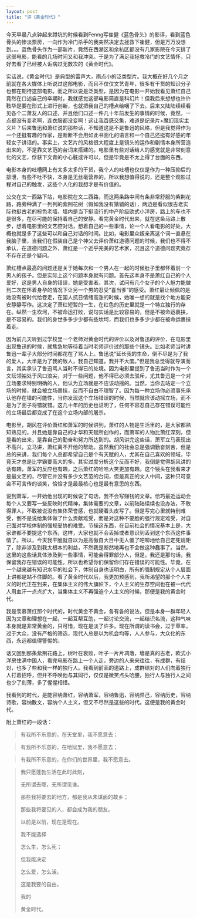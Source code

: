 ```yaml
---
layout: post
title: "评《黄金时代》" 
---
```




今天早晨八点钟起来蹲坑的时候看到Fenng写崔健《蓝色骨头》的影评，看到蓝色骨头的惨淡票房，一向作为冷门杀手的我突然决定去拯救下崔健，但是万万没想到。。。蓝色骨头作为一部新片，竟然在西湖区和余杭区都没有几家影院在今天排了这部电影，能看的几场时间又和我冲突。于是为了满足我拯救冷门的文艺情怀，只好去看了已经被人诟病过无数次的《黄金时代》。

实话说，《黄金时代》是典型的雷声大，雨点小的泛类型片。我大概在好几个月之前就在各大媒体上听说过这部电影，而且不仅仅文艺青年，很多有干货的知识分子也都在期待这部电影。而之所以说是泛类型，是因为在电影一开始我看见萧红自己竟然在口述自己的卒期时，我就感觉这部电影简直是科幻片！但我后来想想也许许鞍华是要在形式上进行创新，也就把我自己的槽点给咽了下去。后来又陆陆续续看见各个二萧友人的口述，并且他们口述一件几十年前发生的事情的时候，竟然，一点都没有变老啊，连衣服都没变啊！这让我百感交集，难道是纪录片+魔幻现实主义片？后来鲁迅和萧红说的那些话，不知道这是不是鲁迅的风格，但是我觉得作为一个还挺有趣的作家，是断断不会用如此书面化的语言和一个自己还挺有好感的年轻女子讲话的。事实上，文艺片的风格很大程度上是镜头的运作和剧情本身所营造出来的，不是靠文艺范的台词来搭建的。电影里有些对话给人的感觉就是非常刻意化的文艺，俘获下文青的小心脏或许可以，但是毕竟是不太上得了台面的东西。

电影本身的吐槽网上有太多太多的干货，我个人的吐槽也仅仅是作为一种压抑后的排泄，有些不吐不快，本身是无丝毫营养的。所以我想值得说的，还是整个观影过程对自己的触发，这些个人化的我想才是有价值的。

公交在文一西路下站，电影院在文二西路，而这两条路中间有条非常舒服的紫荆花路，路旁种满了一列列的紫荆花树（假如我没有猜错的话），两边是看似很古老实际也挺古老的棕色老墙，墙内是当下挺流行的中产阶级欧式小洋房，路上的车也不是很多，在尽可能的保持着自己的安静。看完黄金时代出来，就在这条马路上散步，想着电影里的文艺腔对话，想着自己的一些事情，论一个人看电影的好处，大概也就是多了这些可以和自己对话的时间。比如，电影里众叛亲离这个词一直悬在我脑子里，当我们在假装自己是个神父去评价萧红道德问题的时候，我们也不得不承认，在道德问题之外，萧红是一个近乎完美的艺术家，况且这个道德问题究竟存不存在还是个疑问。

萧红槽点最高的问题还是关于她每次和一个男人在一起的时候肚子里都怀着前一个男人的孩子。但是实际上这个问题本身就有问题。首先这本身不是萧红自己的个人爱好，这是男人自身的错误，她是受害者。其次，试问有几个女子的个人魅力能做到二次在怀着身孕的情况下让另一个男的忍受“喜当爹”的感受。萧红最让倾佩的是她没有被时代给卷走，在国人抗日情绪高涨的时候，她唯一想的就是找个地方能安安静静写作。这决定了萧红短暂的一生，在红色的历史里就是一个特立独行的存在。纵然一生坎坷，不被命运打败，说句实话是比较容易的，但是不被命运裹挟，是不容易的。我们的身世多多少少都有些坎坷，而我们也多多少少都在被命运裹挟着走。

因为前几天听到过学校里一个老师对黄金时代的评价以及对鲁迅的评价，在电影里出现鲁迅的时候，就焦急地等待着当时老师评价过的那些个镜头。比如老师当时讲鲁迅一辈子大部分时间都花在了骂人上。鲁迅说“延长我的生命，倒不尽是为了我的爱人，大半是为了我的敌人，我自己知道，我并不大度。”但是我总觉得就导演而言，其实承认了鲁迅骂人当时不得已的处境。因为电影里提到了鲁迅当时作为一个文坛领袖处于风口浪尖，对于一些问题，他不得已必须去驳斥，尤其鲁迅是一个对立场要求特别明确的人，他认为立场就是不应该动摇的。当然，当你去站定一个立场的时候，就会被立场裹挟，反而不自由不理智了。因为每一种立场你必须事先承认他存在错的可能性，当你发现这个立场错误的时候，当然就应该动摇立场，而不是为了面子将错就错。这几十年的历史也证明了，任何不容忍自己存在错误可能性的立场最后都变成了在这个立场内部的屠杀。

电影里，胡风在评价萧红和萧军的时候讲到，萧红的人物是生活里的，是大家都熟知熟见的，并且她是靠自己的才华和天赋所创作的，而萧军的人物比萧红深刻，但是看的出来，是靠自己的勤奋和努力所达到的。胡风讲完这些话，萧军立马表现出不高兴，立马讲，萧红离不开他的帮助。虽然我们的社会总是强调勤奋刻苦，但是总的来讲，我们每个人总都希望自己是个有天赋的人，尤其在自己喜欢的领域，毕竟天才总是比学霸要高大的多。其实过度分析这个反而不好，我倒是觉得胡风讲的话有趣，萧军的反应也有趣，之后萧红的哈哈大笑更加有趣。这个镜头在我看来才是最文艺的，尽管它并没有多少文艺范的台词，但是真正的文人中间，这种只可意会不可言传的谈笑，恰恰才是最最核心也是最有意思的东西。

说到萧军，一开始他出现的时候说了句话，我不会写赚钱的文章。恰巧最近运动会每个人又要写一些反映时代精神，集体需要的文章，以前陆陆续续也没办法，不敢得罪人，不敢被说没有集体荣誉感，也就硬着头皮写了。但是写完心里就特别难受，倒不是说给集体做了什么贡献难受，而是对这种不要脸的强行规定难受，对自己面对学校体制的强规妥协的难受。节操这东西，在目前社会的情况基本上是，大家谁都不要提这个东西，这样，大家也就不会丢掉或者意识到丢到这个东西这件事情了。所以，今天我干脆就自以为是高傲自大目中无人傻了吧唧地给自己定死规矩了，除非涉及到我太根本的利益，不然我是断然地再也不会做这种蠢事了。当然，这里的这些话具体涉及到一些事情，可能会得罪部分人，但是，我还是那句话，我保留我存在错误的可能性，所以也希望你们保留你们存在错误的可能性。毕竟，在一个越来越有知识水平的社会下，体制自身也该明白，所有的强制规定从个人层面上讲都是站不住脚的。看了黄金时代以后，我更加预感到，我所渴望的那个个人主义的时代正在到来，在集体主义的伟大旗帜下，个人主义的生存空间也在被一代代人用血汗一点点扩大，当集体主义不再强迫个人主义的时候，那便是我的黄金时代。

我是羡慕萧红那个时代的，时代黄金不黄金，各有各的说法，但是本身一群年轻人因为文章和理想在一起，一起互帮互助，一起讨论交流，一起结识名流，这种气味本身就是非常黄金的，只可惜，现在是淡了许多。现在所谓的读书会，过于草率，过于大众，没有严格的筛选，现代人总是以为机会均等，人人参与，大众化的东西，永远都值得警惕的。

话又回到那条紫荆花路上，树叶在衰败，叶子一片片凋落，墙是真的古老，欧式小洋房住满中国人，看完电影在路上一个人走，旁边的人来来往往，有成群，有结对，也多了些和我一样的独行人。我看到前面的道路上，成群结对的人们向着独行人打着招呼，但并不呼唤他与其同行，仅仅是微笑点头哈腰，独行人与独行人之间也少了刻薄，多了惺惺相惜。

我看到的时代，是能容纳萧红，容纳萧军，容纳鲁迅，容纳异己，容纳历史，容纳诗歌，容纳散文，容纳个人主义，但又不尽然是这些的时代。这便是我的黄金时代。

附上萧红的一段话：

>有我所不乐意的，在天堂里，我不愿意去；

>有我所不乐意的，在地狱里，我不愿意去； 

>有我所不乐意的，在你们的世界里，我不愿意去。 

>我只愿蓬勃生活在此时此刻， 
>
>无所谓去哪，无所谓见谁。 
>
>那些我将要去的地方，都是我从未谋面的故乡； 
>
>那些我将要见的人，都会成为我的朋友。 
>
>以前是以前，现在是现在。 
>
>我不能选择 
>
>怎么生，怎么死； 
>
>但我能决定 
>
>怎么爱，怎么活。 
>
>这是我要的自由， 
>
>我的 
>
>黄金时代。
